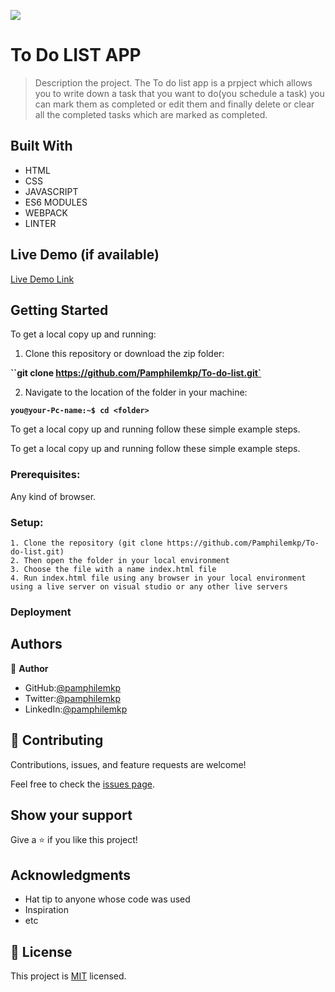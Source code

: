 ![](https://img.shields.io/badge/Microverse-blueviolet)

# To Do LIST APP

> Description the project.
The To do list app is a prpject which allows you to write down a task that you want to do(you schedule a task) you can mark them as completed or edit them and finally delete or clear all the completed tasks which are marked as completed.


## Built With

- HTML
- CSS
- JAVASCRIPT
- ES6 MODULES
- WEBPACK
- LINTER

## Live Demo (if available)

[Live Demo Link](https://livedemo.com)


## Getting Started

To get a local copy up and running:

1. Clone this repository or download the zip folder:

**``git clone https://github.com/Pamphilemkp/To-do-list.git`**

2. Navigate to the location of the folder in your machine:

**``you@your-Pc-name:~$ cd <folder>``**

To get a local copy up and running follow these simple example steps.


To get a local copy up and running follow these simple example steps.

### Prerequisites: 
Any kind of browser. 

### Setup:
    1. Clone the repository (git clone https://github.com/Pamphilemkp/To-do-list.git)
    2. Then open the folder in your local environment 
    3. Choose the file with a name index.html file
    4. Run index.html file using any browser in your local environment using a live server on visual studio or any other live servers


### Deployment



## Authors

👤 **Author**

   - GitHub:[@pamphilemkp](https://github.com/pamphilemkp)
   - Twitter:[@pamphilemkp](https://github.com/PamphileMusonda)
   - LinkedIn:[@pamphilemkp](https://github.com/PamphileMusonda-2bb8a9237)

## 🤝 Contributing

Contributions, issues, and feature requests are welcome!

Feel free to check the [issues page](https://github.com/Pamphilemkp/To-do-list/issues).

## Show your support

Give a ⭐️ if you like this project!

## Acknowledgments

- Hat tip to anyone whose code was used
- Inspiration
- etc

## 📝 License

This project is [MIT](./MIT.md) licensed.